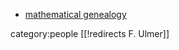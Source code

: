 * [mathematical genealogy](http://genealogy.math.ndsu.nodak.edu/id.php?id=65958)

category:people
[[!redirects F. Ulmer]]